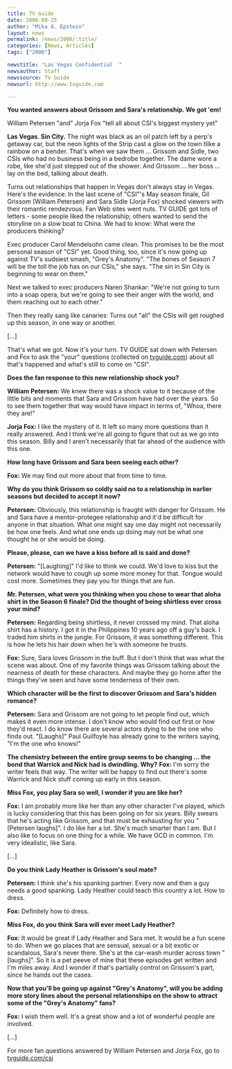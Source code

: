 ```yaml
---
title: TV Guide
date: 2006-09-25
author: "Mika A. Epstein"
layout: news
permalink: /news/2006/:title/
categories: [News, Articles]
tags: ["2006"]

newstitle: "Las Vegas Confidential  "
newsauthor: Staff
newssource: TV Guide
newsurl: http://www.tvguide.com

---
```


**You wanted answers about Grissom and Sara's relationship. We got 'em!**

William Petersen "and" Jorja Fox "tell all about CSI's biggest mystery yet"

**Las Vegas. Sin City.** The night was black as an oil patch left by a perp's getaway car, but the neon lights of the Strip cast a glow on the town tlike a rainbow on a bender. That's when we saw them ... Grissom and Sidle, two CSIs who had no business being in a bedrobe together. The dame wore a robe, like she'd just stepped out of the shower. And Grissom ... her boss ... lay on the bed, talking about death.

Turns out relationships that happen in Vegas don't always stay in Vegas. Here's the evidence: In the last scene of "CSI"'s May season finale, Gil Grissom (William Petersen) and Sara Sidle (Jorja Fox) shocked viewers with their romantic rendezvous. Fan Web sites went nuts. TV GUIDE got lots of letters - some people liked the relationship; others wanted to send the storyline on a slow boat to China. We had to know: What were the producers thinking?

Exec producer Carol Mendelsohn came clean. This promises to be the most personal season of "CSI" yet. Good thing, too, since it's now going up against TV's sudsiest smash, "Grey's Anatomy". "The bones of Season 7 will be the toll the job has on our CSIs," she says. "The sin in Sin City is beginning to wear on them."

Next we talked to exec producers Naren Shankar: "We're not going to turn into a soap opera, but we're going to see their anger with the world, and them reaching out to each other."

Then they really sang like canaries: Turns out "all" the CSIs will get roughed up this season, in one way or another.

[...]

That's what we got. Now it's your turn. TV GUIDE sat down with Petersen and Fox to ask the "your" questions (collected on [tvguide.com](http://www.tvguide.com)) about all that's happened and what's still to come on "CSI".

**Does the fan response to this new relationship shock you?**

**William Petersen:** We knew there was a shock value to it because of the little bits and moments that Sara and Grissom have had over the years. So to see them together that way would have impact in terms of, "Whoa, there they are!"

**Jorja Fox:** I like the mystery of it. It left so many more questions than it really answered. And I think we're all going to figure that out as we go into this season. Billy and I aren't necessarily that far ahead of the audience with this one.

**How long have Grissom and Sara been seeing each other?**

**Fox:** We may find out more about that from time to time.

**Why do you think Grissom so coldly said no to a relationship in earlier seasons but decided to accept it now?**

**Petersen:** Obviously, this relationship is fraught with danger for Grissom. He and Sara have a mentor-protegee relationship and it'd be difficult for anyone in that situation. What one might say one day might not necessarily be how one feels. And what one ends up doing may not be what one thought he or she would be doing.

**Please, please, can we have a kiss before all is said and done?**

**Petersen:** "[Laughing]" I'd like to think we could. We'd love to kiss but the network would have to cough up some more money for that. Tongue would cost more. Sometimes they pay you for things that are fun.

**Mr. Petersen, what were you thinking when you chose to wear that aloha shirt in the Season 6 finale? Did the thought of being shirtless ever cross your mind?**

**Petersen:** Regarding being shirtless, it never crossed my mind. That aloha shirt has a history. I got it in the Philippines 10 years ago off a guy's back. I traded him shirts in the jungle. For Grissom, it was something different. This is how he lets his hair down when he's with someone he trusts.

**Fox:** Sure, Sara loves Grissom in the buff. But I don't think that was what the scene was about. One of my favorite things was Grissom talking about the nearness of death for these characters. And maybe they go home after the things they've seen and have some tenderness of their own.

**Which character will be the first to discover Grissom and Sara's hidden romance?**

**Petersen:** Sara and Grissom are not going to let people find out, which makes it even more intense. I don't know who would find out first or how they'd react. I do know there are several actors dying to be the one who finds out. "[Laughs]" Paul Guilfoyle has already gone to the writers saying, "I'm the one who knows!"

**The chemistry between the entire group seems to be changing ... the bond that Warrick and Nick had is dwindling. Why?**
**Fox:** I'm sorry the writer feels that way. The writer will be happy to find out there's some Warrick and Nick stuff coming up early in this season.

**Miss Fox, you play Sara so well, I wonder if you are like her?**

**Fox:** I am probably more like her than any other character I've played, which is lucky considering that this has been going on for six years. Billy swears that he's acting like Grissom, and that must be exhausting for you "[Petersen laughs]". I do like her a lot. She's much smarter than I am. But I also like to focus on one thing for a while. We have OCD in common. I'm very idealistic, like Sara.

[...]

**Do you think Lady Heather is Grissom's soul mate?**

**Petersen:** I think she's his spanking partner. Every now and then a guy needs a good spanking. Lady Heather could teach this country a lot. How to dress.

**Fox:** Definitely how to dress.

**Miss Fox, do you think Sara will ever meet Lady Heather?**

**Fox:** It would be great if Lady Heather and Sara met. It would be a fun scene to do. When we go places that are sensual, sexual or a bit exotic or scandalous, Sara's never there. She's at the car-wash murder across town "[laughs]". So it is a pet peeve of mine that these episodes get written and I'm miles away. And I wonder if that's partially control on Grissom's part, since he hands out the cases.

**Now that you'll be going up against "Grey's Anatomy", will you be adding more story lines about the personal relationships on the show to attract some of the "Grey's Anatomy" fans?**

**Fox:** I wish them well. It's a great show and a lot of wonderful people are involved.

[...]

For more fan questions answered by William Petersen and Jorja Fox, go to [tvguide.com/csi](http://www.tvguide.com/csi)
